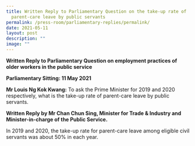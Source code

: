 ```yaml
---
title: Written Reply to Parliamentary Question on the take‑up rate of
  parent‑care leave by public servants
permalink: /press-room/parliamentary-replies/permalink/
date: 2021-05-11
layout: post
description: ""
image: ""
---
```

**Written Reply to Parliamentary Question on employment practices of older workers in the public service**

**Parliamentary Sitting: 11 May 2021**  
  
**Mr Louis Ng Kok Kwang:** To ask the Prime Minister for 2019 and 2020 respectively, what is the take-up rate of parent-care leave by public servants.  
  
**Written Reply by Mr Chan Chun Sing, Minister for Trade & Industry and Minister-in-charge of the Public Service.**  
  
In 2019 and 2020, the take-up rate for parent-care leave among eligible civil servants was about 50% in each year.